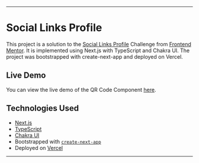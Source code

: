 <hr>

# Social Links Profile

This project is a solution to the [Social Links Profile](https://www.frontendmentor.io/challenges/social-links-profile-UG32l9m6dQ) Challenge from [Frontend Mentor](https://frontendmentor.io). It is implemented using Next.js with TypeScript and Chakra UI. The project was bootstrapped with create-next-app and deployed on Vercel.

## Live Demo
You can view the live demo of the QR Code Component [here](https://rutw1j-social-links-profile.vercel.app/).

## Technologies Used
- [Next.js](https://nextjs.org/)
- [TypeScript](https://www.typescriptlang.org/)
- [Chakra UI](https://v2.chakra-ui.com/)
- Bootstrapped with [`create-next-app`](https://github.com/vercel/next.js/tree/canary/packages/create-next-app)
- Deployed on [Vercel](https://vercel.com)

<hr>